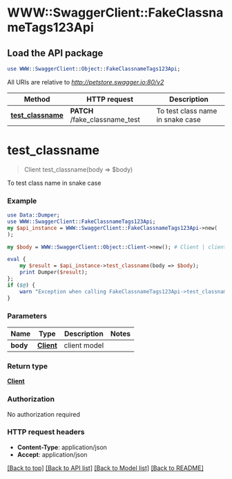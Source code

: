 # WWW::SwaggerClient::FakeClassnameTags123Api

## Load the API package
```perl
use WWW::SwaggerClient::Object::FakeClassnameTags123Api;
```

All URIs are relative to *http://petstore.swagger.io:80/v2*

Method | HTTP request | Description
------------- | ------------- | -------------
[**test_classname**](FakeClassnameTags123Api.md#test_classname) | **PATCH** /fake_classname_test | To test class name in snake case


# **test_classname**
> Client test_classname(body => $body)

To test class name in snake case

### Example 
```perl
use Data::Dumper;
use WWW::SwaggerClient::FakeClassnameTags123Api;
my $api_instance = WWW::SwaggerClient::FakeClassnameTags123Api->new(
);

my $body = WWW::SwaggerClient::Object::Client->new(); # Client | client model

eval { 
    my $result = $api_instance->test_classname(body => $body);
    print Dumper($result);
};
if ($@) {
    warn "Exception when calling FakeClassnameTags123Api->test_classname: $@\n";
}
```

### Parameters

Name | Type | Description  | Notes
------------- | ------------- | ------------- | -------------
 **body** | [**Client**](Client.md)| client model | 

### Return type

[**Client**](Client.md)

### Authorization

No authorization required

### HTTP request headers

 - **Content-Type**: application/json
 - **Accept**: application/json

[[Back to top]](#) [[Back to API list]](../README.md#documentation-for-api-endpoints) [[Back to Model list]](../README.md#documentation-for-models) [[Back to README]](../README.md)

